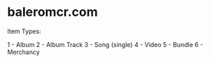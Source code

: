 # baleromcr.com

Item Types:

1 - Album
2 - Album Track
3 - Song (single)
4 - Video
5 - Bundle
6 - Merchancy
